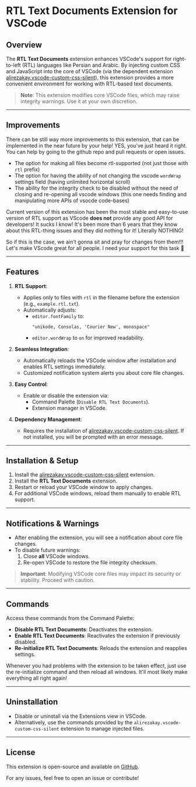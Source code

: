 # RTL Text Documents Extension for VSCode

## Overview

The **RTL Text Documents** extension enhances VSCode's support for right-to-left (RTL) languages like Persian and Arabic. By injecting custom CSS and JavaScript into the core of VSCode (via the dependent extension [alirezakay.vscode-custom-css-silent](https://marketplace.visualstudio.com/items?itemName=alirezakay.vscode-custom-css-silent)), this extension provides a more convenient environment for working with RTL-based text documents.

> **Note**: This extension modifies core VSCode files, which may raise integrity warnings. Use it at your own discretion.

---

## Improvements

There can be still way more improvements to this extension, that can be implemented in the near future by your help! YES, you've just heard it right. You can help by going to the github repo and pull requests or open issues.

- The option for making all files become rtl-supported (not just those with `rtl` prefix)
- The option for having the ability of not changing the vscode `wordWrap` settings field (having unlimited horizontal scroll)
- The ability for the integrity check to be disabled without the need of closing and re-opening all vscode windows (this one needs finding and manipulating more APIs of vsocde code-bases)

Current version of this extension has been the most stable and easy-to-use version of RTL support as VScode **does not** provide any good API for developers! It sucks I know! It's been more than 6 years that they know about this RTL-thing issues and they did nothing for it! Literally NOTHING!

So if this is the case, we ain't gonna sit and pray for changes from them!!! Let's make VScode great for all people. I need your support for this task 🙂

---

## Features

1. **RTL Support**:
   - Applies only to files with `rtl` in the filename before the extension (e.g., `example.rtl.txt`).
   - Automatically adjusts:
     - `editor.fontFamily` to:
       ```
       "unikode, Consolas, 'Courier New', monospace"
       ```
     - `editor.wordWrap` to `on` for improved readability.

2. **Seamless Integration**:
   - Automatically reloads the VSCode window after installation and enables RTL settings immediately.
   - Customized notification system alerts you about core file changes.

3. **Easy Control**:
   - Enable or disable the extension via:
     - Command Palette (`Disable RTL Text Documents`).
     - Extension manager in VSCode.

4. **Dependency Management**:
   - Requires the installation of [alirezakay.vscode-custom-css-silent](https://marketplace.visualstudio.com/items?itemName=alirezakay.vscode-custom-css-silent). If not installed, you will be prompted with an error message.

---

## Installation & Setup

1. Install the [alirezakay.vscode-custom-css-silent](https://marketplace.visualstudio.com/items?itemName=alirezakay.vscode-custom-css-silent) extension.
2. Install the **RTL Text Documents** extension.
3. Restart or reload your VSCode window to apply changes.
4. For additional VSCode windows, reload them manually to enable RTL support.

---

## Notifications & Warnings

- After enabling the extension, you will see a notification about core file changes.
- To disable future warnings:
  1. Close **all** VSCode windows.
  2. Re-open VSCode to restore the file integrity checksum.

> **Important**: Modifying VSCode core files may impact its security or stability. Proceed with caution.

---

## Commands

Access these commands from the Command Palette:

- **Disable RTL Text Documents**: Deactivates the extension.
- **Enable RTL Text Documents**: Reactivates the extension if previously disabled.
- **Re-initialize RTL Text Documents**: Reloads the extension and reapplies settings.

Whenever you had problems with the extension to be taken effect, just use the re-initialize command and then reload all windows. It'll most likely make everything all right again!

---

## Uninstallation
- Disable or uninstall via the Extensions view in VSCode.
- Alternatively, use the commands provided by the `alirezakay.vscode-custom-css-silent` extension to manage injected files.

---

## License
This extension is open-source and available on [GitHub](https://github.com/alirezakay/vscode-rtl-text-documents).

For any issues, feel free to open an issue or contribute!

